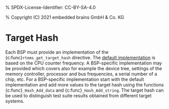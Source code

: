 % SPDX-License-Identifier: CC-BY-SA-4.0

% Copyright (C) 2021 embedded brains GmbH & Co. KG

# Target Hash

Each BSP must provide an implementation of the {c:func}`rtems_get_target_hash`
directive. The
[default implementation](https://gitlab.rtems.org/rtems/rtos/rtems/-/blob/main/bsps/shared/start/gettargethash-default.c)
is based on the CPU counter frequency. A BSP-specific implementation may be
provided which covers also for example the device tree, settings of the memory
controller, processor and bus frequencies, a serial number of a chip, etc. For
a BSP-specific implementation start with the default implementation and add
more values to the target hash using the functions {c:func}`_Hash_Add_data` and
{c:func}`_Hash_Add_string`. The target hash can be used to distinguish test
suite results obtained from different target systems.
